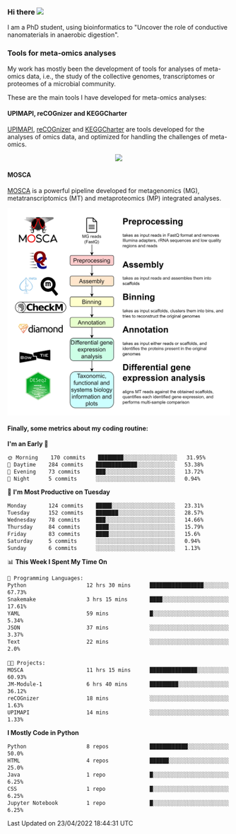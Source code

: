 ### Hi there <img src="https://media.giphy.com/media/hvRJCLFzcasrR4ia7z/giphy.gif" width="25px">

I am a PhD student, using bioinformatics to "Uncover the role of conductive nanomaterials in anaerobic digestion".

### Tools for meta-omics analyses

My work has mostly been the development of tools for analyses of meta-omics data, i.e., the study of the collective genomes, transcriptomes or proteomes of a microbial community.

These are the main tools I have developed for meta-omics analyses:

#### UPIMAPI, reCOGnizer and KEGGCharter

[UPIMAPI](https://github.com/iquasere/UPIMAPI), [reCOGnizer](https://github.com/iquasere/reCOGnizer) and [KEGGCharter](https://github.com/iquasere/KEGGCharter) are tools developed for the analyses of omics data, and optimized for handling the challenges of meta-omics.

<p align="center">
    <img src="assets/annotation_paper.png">
</p>

#### MOSCA

[MOSCA](https://github.com/iquasere/MOSCA) is a powerful pipeline developed for metagenomics (MG), metatranscriptomics (MT) and metaproteomics (MP) integrated analyses.

<p align="center">
    <img src="assets/mosca_workflow.png" align="center" width="700">
</p>


#### Finally, some metrics about my coding routine:

<!--START_SECTION:waka-->
**I'm an Early 🐤** 

```text
🌞 Morning    170 commits    ████████░░░░░░░░░░░░░░░░░   31.95% 
🌆 Daytime    284 commits    █████████████░░░░░░░░░░░░   53.38% 
🌃 Evening    73 commits     ███░░░░░░░░░░░░░░░░░░░░░░   13.72% 
🌙 Night      5 commits      ░░░░░░░░░░░░░░░░░░░░░░░░░   0.94%

```
📅 **I'm Most Productive on Tuesday** 

```text
Monday       124 commits    █████░░░░░░░░░░░░░░░░░░░░   23.31% 
Tuesday      152 commits    ███████░░░░░░░░░░░░░░░░░░   28.57% 
Wednesday    78 commits     ███░░░░░░░░░░░░░░░░░░░░░░   14.66% 
Thursday     84 commits     ████░░░░░░░░░░░░░░░░░░░░░   15.79% 
Friday       83 commits     ████░░░░░░░░░░░░░░░░░░░░░   15.6% 
Saturday     5 commits      ░░░░░░░░░░░░░░░░░░░░░░░░░   0.94% 
Sunday       6 commits      ░░░░░░░░░░░░░░░░░░░░░░░░░   1.13%

```


📊 **This Week I Spent My Time On** 

```text
💬 Programming Languages: 
Python                   12 hrs 30 mins      █████████████████░░░░░░░░   67.73% 
Snakemake                3 hrs 15 mins       ████░░░░░░░░░░░░░░░░░░░░░   17.61% 
YAML                     59 mins             █░░░░░░░░░░░░░░░░░░░░░░░░   5.34% 
JSON                     37 mins             ░░░░░░░░░░░░░░░░░░░░░░░░░   3.37% 
Text                     22 mins             ░░░░░░░░░░░░░░░░░░░░░░░░░   2.0%

🐱‍💻 Projects: 
MOSCA                    11 hrs 15 mins      ███████████████░░░░░░░░░░   60.93% 
JM-Module-1              6 hrs 40 mins       █████████░░░░░░░░░░░░░░░░   36.12% 
reCOGnizer               18 mins             ░░░░░░░░░░░░░░░░░░░░░░░░░   1.63% 
UPIMAPI                  14 mins             ░░░░░░░░░░░░░░░░░░░░░░░░░   1.33%

```

**I Mostly Code in Python** 

```text
Python                   8 repos             ████████████░░░░░░░░░░░░░   50.0% 
HTML                     4 repos             ██████░░░░░░░░░░░░░░░░░░░   25.0% 
Java                     1 repo              █░░░░░░░░░░░░░░░░░░░░░░░░   6.25% 
CSS                      1 repo              █░░░░░░░░░░░░░░░░░░░░░░░░   6.25% 
Jupyter Notebook         1 repo              █░░░░░░░░░░░░░░░░░░░░░░░░   6.25%

```



 Last Updated on 23/04/2022 18:44:31 UTC
<!--END_SECTION:waka-->
